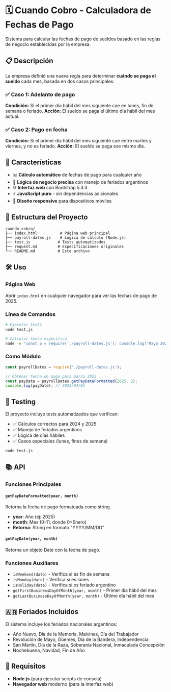 # 🗓️ Cuando Cobro - Calculadora de Fechas de Pago

Sistema para calcular las fechas de pago de sueldos basado en las reglas de negocio establecidas por la empresa.

## 📋 Descripción

La empresa definió una nueva regla para determinar **cuándo se paga el sueldo** cada mes, basada en dos casos principales:

### ✅ Caso 1: Adelanto de pago
**Condición:** Si el primer día hábil del mes siguiente cae en lunes, fin de semana o feriado.
**Acción:** El sueldo se paga el último día hábil del mes actual.

### ✅ Caso 2: Pago en fecha
**Condición:** Si el primer día hábil del mes siguiente cae entre martes y viernes, y no es feriado.
**Acción:** El sueldo se paga ese mismo día.

## 🚀 Características

- 📊 **Cálculo automático** de fechas de pago para cualquier año
- 🎯 **Lógica de negocio precisa** con manejo de feriados argentinos
- 🌐 **Interfaz web** con Bootstrap 5.3.3
- ⚡ **JavaScript puro** - sin dependencias adicionales
- 📱 **Diseño responsive** para dispositivos móviles

## 📁 Estructura del Proyecto

```
cuando-cobro/
├── index.html          # Página web principal
├── payroll-dates.js    # Lógica de cálculo (Node.js)
├── test.js            # Tests automatizados
├── request.md         # Especificaciones originales
└── README.md          # Este archivo
```

## 🛠️ Uso

### Página Web
Abrir `index.html` en cualquier navegador para ver las fechas de pago de 2025.

### Línea de Comandos
```bash
# Ejecutar tests
node test.js

# Calcular fecha específica
node -e "const p = require('./payroll-dates.js'); console.log('Mayo 2025:', p.getPayDateFormatted(2025, 4));"
```

### Como Módulo
```javascript
const payrollDates = require('./payroll-dates.js');

// Obtener fecha de pago para marzo 2025
const payDate = payrollDates.getPayDateFormatted(2025, 2);
console.log(payDate); // 2025/04/01
```

## 🧪 Testing

El proyecto incluye tests automatizados que verifican:
- ✅ Cálculos correctos para 2024 y 2025
- ✅ Manejo de feriados argentinos
- ✅ Lógica de días hábiles
- ✅ Casos especiales (lunes, fines de semana)

```bash
node test.js
```

## 📚 API

### Funciones Principales

#### `getPayDateFormatted(year, month)`
Retorna la fecha de pago formateada como string.
- **year**: Año (ej: 2025)
- **month**: Mes (0-11, donde 0=Enero)
- **Retorna**: String en formato "YYYY/MM/DD"

#### `getPayDate(year, month)`
Retorna un objeto Date con la fecha de pago.

### Funciones Auxiliares

- `isWeekend(date)` - Verifica si es fin de semana
- `isMonday(date)` - Verifica si es lunes
- `isHoliday(date)` - Verifica si es feriado argentino
- `getFirstBusinessDayOfMonth(year, month)` - Primer día hábil del mes
- `getLastBusinessDayOfMonth(year, month)` - Último día hábil del mes

## 🇦🇷 Feriados Incluidos

El sistema incluye los feriados nacionales argentinos:
- Año Nuevo, Día de la Memoria, Malvinas, Día del Trabajador
- Revolución de Mayo, Güemes, Día de la Bandera, Independencia
- San Martín, Día de la Raza, Soberanía Nacional, Inmaculada Concepción
- Nochebuena, Navidad, Fin de Año

## 🔧 Requisitos

- **Node.js** (para ejecutar scripts de consola)
- **Navegador web** moderno (para la interfaz web)

